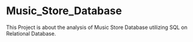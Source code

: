 # Music_Store_Database

This Project is about the analysis of Music Store Database utilizing SQL on Relational Database.
